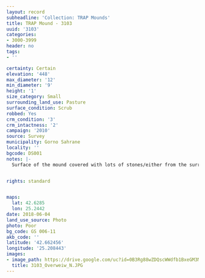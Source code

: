 ```yaml
---
layout: record
subheadline: 'Collection: TRAP Mounds'
title: TRAP Mound - 3103
uuid: '3103'
categories:
- 3000-3999
header: no
tags:
- ''

certainty: Certain
elevation: '448'
max_diameter: '12'
min_diameter: '9'
height: '1'
size_category: Small
surrounding_land_use: Pasture
surface_condition: Scrub
robbed: Yes
crm_condition: '3'
crm_intactness: '2'
campaign: '2010'
source: Survey
municipality: Gorno Sahrane
locality: ''
bgcode: DS001
notes: |-
  Surface of the mound covered with lots of stones/either from the surrounding pasture or from the mound.


rights: standard


maps:
  lat: 42.6285
  lon: 25.2442
date: 2018-06-04
land_use_source: Photo
photo: Poor
bg_code: GS 006-11
akb_code: ''
latitude: '42.662456'
longitude: '25.208443'
images:
- image_path: https://drive.google.com/uc?id=0B3Rg88wZDQscWWdfb1BxeGM3Mlk
  title: 3103_Overweiw_N.JPG
---
```

